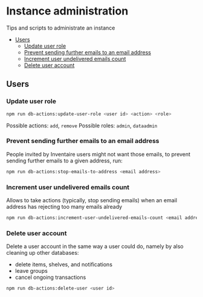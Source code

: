 # Instance administration
Tips and scripts to administrate an instance

<!-- START doctoc generated TOC please keep comment here to allow auto update -->
<!-- DON'T EDIT THIS SECTION, INSTEAD RE-RUN doctoc TO UPDATE -->

- [Users](#users)
  - [Update user role](#update-user-role)
  - [Prevent sending further emails to an email address](#prevent-sending-further-emails-to-an-email-address)
  - [Increment user undelivered emails count](#increment-user-undelivered-emails-count)
  - [Delete user account](#delete-user-account)

<!-- END doctoc generated TOC please keep comment here to allow auto update -->

## Users
### Update user role
```sh
npm run db-actions:update-user-role <user id> <action> <role>
```

Possible actions: `add`, `remove`
Possible roles: `admin`, `dataadmin`

### Prevent sending further emails to an email address
People invited by Inventaire users might not want those emails, to prevent sending further emails to a given address, run:
```sh
npm run db-actions:stop-emails-to-address <email address>
```

### Increment user undelivered emails count
Allows to take actions (typically, stop sending emails) when an email address has rejecting too many emails already
```sh
npm run db-actions:increment-user-undelivered-emails-count <email address>
```

### Delete user account
Delete a user account in the same way a user could do, namely by also cleaning up other databases:
* delete items, shelves, and notifications
* leave groups
* cancel ongoing transactions

```sh
npm run db-actions:delete-user <user id>
```
